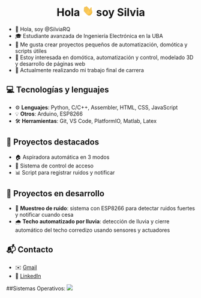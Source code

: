 <h1 align="center">Hola <img src="https://raw.githubusercontent.com/ABSphreak/ABSphreak/master/gifs/Hi.gif" width="30px"> soy Silvia</h1>


- 👋 Hola, soy @SilviaRQ
- 🎓 Estudiante avanzada de Ingeniería Electrónica en la UBA
- 🔧 Me gusta crear proyectos pequeños de automatización, domótica y scripts útiles 
- 👀 Estoy interesada en domótica, automatización y control, modelado 3D y desarrollo de páginas web
- 🚀 Actualmente realizando mi trabajo final de carrera


## 💻 Tecnologías y lenguajes

- ⚙️ **Lenguajes**: Python, C/C++, Assembler, HTML, CSS, JavaScript  
- 💡 **Otros**: Arduino, ESP8266
- 🛠️ **Herramientas**: Git, VS Code, PlatformIO, Matlab, Latex


## 📂 Proyectos destacados

- 🏠 Aspiradora automática en 3 modos 
- 🔐 Sistema de control de acceso  
- 📊 Script para registrar ruidos y notificar


## 🚧 Proyectos en desarrollo

- 🎵 **Muestreo de ruido**: sistema con ESP8266 para detectar ruidos fuertes y notificar cuando cesa  
- 🌧️ **Techo automatizado por lluvia**: detección de lluvia y cierre automático del techo corredizo usando sensores y actuadores


## 📬 Contacto

- ✉️ [Gmail](mailto:sil.ramosq@gmail.com)  
- 💼 [LinkedIn](https://www.linkedin.com/in/silvia-ramos)  
  
<!---
- 💞️ I’m looking to collaborate on ...
- 📫 How to reach me ...
- 🚀 Siempre explorando nuevas herramientas y tecnologías

<h2>Skills</h2>

🌱 Siempre aprendiendo y con ganas de meter mano en lo que sea interesante.
---> 
 
##Sistemas Operativos:
<img height="40" src="https://skillicons.dev/icons?i=windows,linux"/>



<!---
SilviaRQ/SilviaRQ is a ✨ special ✨ repository because its `README.md` (this file) appears on your GitHub profile.
You can click the Preview link to take a look at your changes.
--->
